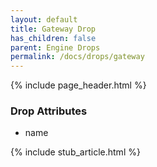 ```yaml
---
layout: default
title: Gateway Drop
has_children: false
parent: Engine Drops
permalink: /docs/drops/gateway
---
```


{% include page_header.html %}

### Drop Attributes

- name

{% include stub_article.html %}
